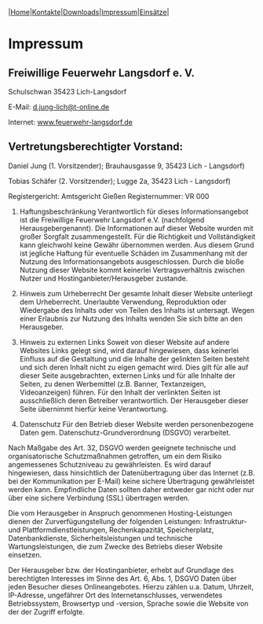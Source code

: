 |[Home](index.md)|[Kontakte](kontakte.md)|[Downloads](downloads.md)|[Impressum](impressum.md)|[Einsätze](https://feuerwehr.lich.de/einsaetze)|

# Impressum

## Freiwillige Feuerwehr Langsdorf e. V.
Schulschwan
35423 Lich-Langsdorf

E-Mail: d.jung-lich@t-online.de

Internet: www.feuerwehr-langsdorf.de

## Vertretungsberechtigter Vorstand:

Daniel Jung (1. Vorsitzender);  Brauhausgasse 9, 35423 Lich - Langsdorf)

Tobias Schäfer (2. Vorsitzender);  Lugge 2a, 35423 Lich - Langsdorf)

Registergericht: Amtsgericht Gießen
Registernummer: VR 000

1. Haftungsbeschränkung
Verantwortlich für dieses Informationsangebot ist die Freiwillige Feuerwehr Langsdorf e.V. (nachfolgend Herausgebergenannt). Die Informationen auf dieser Website wurden mit großer Sorgfalt zusammengestellt. Für die Richtigkeit und Vollständigkeit kann gleichwohl keine Gewähr übernommen werden. Aus diesem Grund ist jegliche Haftung für eventuelle Schäden im Zusammenhang mit der Nutzung des Informationsangebots ausgeschlossen. Durch die bloße Nutzung dieser Website kommt keinerlei Vertragsverhältnis zwischen Nutzer und Hostinganbieter/Herausgeber zustande.

2. Hinweis zum Urheberrecht
Der gesamte Inhalt dieser Website unterliegt dem Urheberrecht. Unerlaubte Verwendung, Reproduktion oder Wiedergabe des Inhalts oder von Teilen des Inhalts ist untersagt. Wegen einer Erlaubnis zur Nutzung des Inhalts wenden Sie sich bitte an den Herausgeber.

3. Hinweis zu externen Links
Soweit von dieser Website auf andere Websites Links gelegt sind, wird darauf hingewiesen, dass keinerlei Einfluss auf die Gestaltung und die Inhalte der gelinkten Seiten besteht und sich deren Inhalt nicht zu eigen gemacht wird. Dies gilt für alle auf dieser Seite ausgebrachten, externen Links und für alle Inhalte der Seiten, zu denen Werbemittel (z.B. Banner, Textanzeigen, Videoanzeigen) führen. Für den Inhalt der verlinkten Seiten ist ausschließlich deren Betreiber verantwortlich. Der Herausgeber dieser Seite übernimmt hierfür keine Verantwortung.

4. Datenschutz
Für den Betrieb dieser Website werden personenbezogene Daten gem. Datenschutz-Grundverordnung (DSGVO) verarbeitet.

Nach Maßgabe des Art. 32, DSGVO werden geeignete technische und organisatorische Schutzmaßnahmen getroffen, um ein dem Risiko angemessenes Schutzniveau zu gewährleisten. Es wird darauf hingewiesen, dass hinsichtlich der Datenübertragung über das Internet (z.B. bei der Kommunikation per E-Mail) keine sichere Übertragung gewährleistet werden kann. Empfindliche Daten sollten daher entweder gar nicht oder nur über eine sichere Verbindung (SSL) übertragen werden.

Die vom Herausgeber in Anspruch genommenen Hosting-Leistungen dienen der Zurverfügungstellung der folgenden Leistungen: Infrastruktur- und Plattformdienstleistungen, Rechenkapazität, Speicherplatz, Datenbankdienste, Sicherheitsleistungen und technische Wartungsleistungen, die zum Zwecke des Betriebs dieser Website einsetzen.

Der Herausgeber bzw. der Hostinganbieter, erhebt auf Grundlage des berechtigten Interesses im Sinne des Art. 6, Abs. 1, DSGVO Daten über jeden Besucher dieses Onlineangebotes. Hierzu zählen u.a. Datum, Uhrzeit, IP-Adresse, ungefährer Ort des Internetanschlusses, verwendetes Betriebssystem, Browsertyp und -version, Sprache sowie die Website von der der Zugriff erfolgte.
